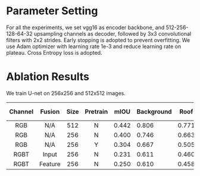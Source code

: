 # Parameter Setting

For all the experiments, we set vgg16 as encoder backbone, and 512-256-128-64-32 upsampling channels as decoder, followed by 3x3 convolutional filters with 2x2 strides. Early stopping is adopted to prevent overfitting. We use Adam optimizer with learning rate 1e-3 and reduce learning rate on plateau. Cross Entropy loss is adopted.

# Ablation Results

We train U-net on 256x256 and 512x512 images.


| Channel |  Fusion | Size | Pretrain |  mIOU | Background | Roof  | Faced | Roof Equipment | Car   | Ground Equipment |
|:-------:|:-------:|:----:|:--------:|:-----:|------------|-------|-------|----------------|-------|------------------|
|   RGB   |   N/A   |  512 |     N    | 0.442 | 0.806      | 0.771 | 0.653 | 0.018          | 0.305 | 0.096            |
|   RGB   |   N/A   |  256 |     N    | 0.400 | 0.746      | 0.663 | 0.625 | 0.002          | 0.287 | 0.059            |
|   RGB   |   N/A   |  256 |     Y    | 0.304 | 0.667      | 0.505 | 0.477 | 0              | 0.156 | 0.019            |
| RGBT    | Input   | 256  |     N    | 0.231 | 0.611      | 0.460 | 0.212 | 0              | 0.105 | 0                |
| RGBT    | Feature | 256  |     N    | 0.250 | 0.610      | 0.458 | 0.326 | 0              | 0.102 | 0                |
